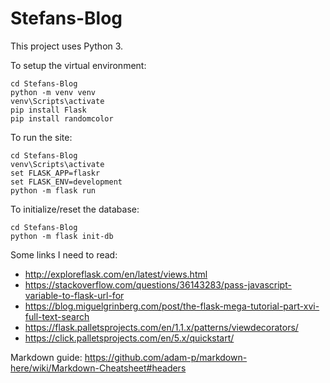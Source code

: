 # Stefans-Blog
This project uses Python 3.

To setup the virtual environment:
```
cd Stefans-Blog
python -m venv venv
venv\Scripts\activate
pip install Flask
pip install randomcolor
```

To run the site:
```
cd Stefans-Blog
venv\Scripts\activate
set FLASK_APP=flaskr
set FLASK_ENV=development
python -m flask run
```

To initialize/reset the database:
```
cd Stefans-Blog
python -m flask init-db
```

Some links I need to read:
- http://exploreflask.com/en/latest/views.html
- https://stackoverflow.com/questions/36143283/pass-javascript-variable-to-flask-url-for
- https://blog.miguelgrinberg.com/post/the-flask-mega-tutorial-part-xvi-full-text-search
- https://flask.palletsprojects.com/en/1.1.x/patterns/viewdecorators/
- https://click.palletsprojects.com/en/5.x/quickstart/

Markdown guide: https://github.com/adam-p/markdown-here/wiki/Markdown-Cheatsheet#headers
